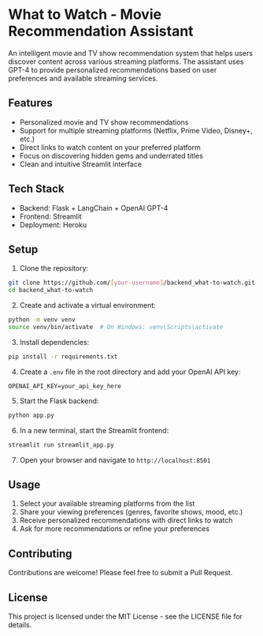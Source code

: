 # What to Watch - Movie Recommendation Assistant

An intelligent movie and TV show recommendation system that helps users discover content across various streaming platforms. The assistant uses GPT-4 to provide personalized recommendations based on user preferences and available streaming services.

## Features

- Personalized movie and TV show recommendations
- Support for multiple streaming platforms (Netflix, Prime Video, Disney+, etc.)
- Direct links to watch content on your preferred platform
- Focus on discovering hidden gems and underrated titles
- Clean and intuitive Streamlit interface

## Tech Stack

- Backend: Flask + LangChain + OpenAI GPT-4
- Frontend: Streamlit
- Deployment: Heroku

## Setup

1. Clone the repository:
```bash
git clone https://github.com/[your-username]/backend_what-to-watch.git
cd backend_what-to-watch
```

2. Create and activate a virtual environment:
```bash
python -m venv venv
source venv/bin/activate  # On Windows: venv\Scripts\activate
```

3. Install dependencies:
```bash
pip install -r requirements.txt
```

4. Create a `.env` file in the root directory and add your OpenAI API key:
```
OPENAI_API_KEY=your_api_key_here
```

5. Start the Flask backend:
```bash
python app.py
```

6. In a new terminal, start the Streamlit frontend:
```bash
streamlit run streamlit_app.py
```

7. Open your browser and navigate to `http://localhost:8501`

## Usage

1. Select your available streaming platforms from the list
2. Share your viewing preferences (genres, favorite shows, mood, etc.)
3. Receive personalized recommendations with direct links to watch
4. Ask for more recommendations or refine your preferences

## Contributing

Contributions are welcome! Please feel free to submit a Pull Request.

## License

This project is licensed under the MIT License - see the LICENSE file for details. 